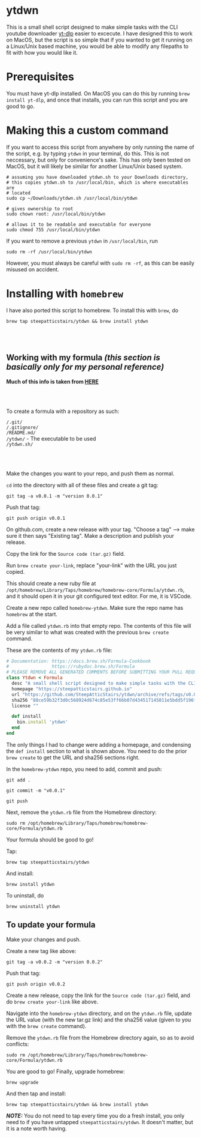 # ytdwn

This is a small shell script designed to make simple tasks with the CLI youtube downloader [yt-dlp](https://github.com/yt-dlp/yt-dlp) easier to excecute. I have designed this to work on MacOS, but the script is so simple that if you wanted to get it running on a Linux/Unix based machine, you would be able to modify any filepaths to fit with how you would like it.

# Prerequisites

You must have yt-dlp installed. On MacOS you can do this by running `brew install yt-dlp`, and once that installs, you can run this script and you are good to go.

# Making this a custom command

If you want to access this script from anywhere by only running the name of the script, e.g. by typing `ytdwn` in your terminal, do this. This is not neccessary, but only for convenience's sake. This has only been tested on MacOS, but it will likely be similar for another Linux/Unix based system.
```
# assuming you have downloaded ytdwn.sh to your Downloads directory,
# this copies ytdwn.sh to /usr/local/bin, which is where executables are
# located
sudo cp ~/Downloads/ytdwn.sh /usr/local/bin/ytdwn

# gives ownership to root
sudo chown root: /usr/local/bin/ytdwn

# allows it to be readable and executable for everyone
sudo chmod 755 /usr/local/bin/ytdwn
```

If you want to remove a previous `ytdwn` in `/usr/local/bin`, run
```
sudo rm -rf /usr/local/bin/ytdwn
```
However, you must always be careful with `sudo rm -rf`, as this can be easily misused on accident.

# Installing with `homebrew`

I have also ported this script to homebrew. To install this with `brew`, do
```
brew tap steepatticstairs/ytdwn && brew install ytdwn
```

<br></br>

## Working with my formula <i>(this section is basically only for my personal reference)</i>
<b>Much of this info is taken from [HERE](https://betterprogramming.pub/a-step-by-step-guide-to-create-homebrew-taps-from-github-repos-f33d3755ba74)</b>

<br></br>

To create a formula with a repository as such:

`/.git/` <br>
`/.gitignore/` <br>
`/README.md/` <br>
`/ytdwn/` - The executable to be used <br>
`/ytdwn.sh/` <br>

<br></br>

Make the changes you want to your repo, and push them as normal.

`cd` into the directory with all of these files and create a git tag:
```
git tag -a v0.0.1 -m "version 0.0.1"
```
Push that tag:
```
git push origin v0.0.1
```

On github.com, create a new release with your tag. "Choose a tag" --> make sure it then says "Existing tag". Make a description and publish your release.

Copy the link for the `Source code (tar.gz)` field.

Run `brew create your-link`, replace "your-link" with the URL you just copied.

This should create a new ruby file at `/opt/homebrew/Library/Taps/homebrew/homebrew-core/Formula/ytdwn.rb`, and it should open it in your git configured text editor. For me, it is VSCode.

Create a new repo called `homebrew-ytdwn`. Make sure the repo name has `homebrew` at the start.

Add a file called `ytdwn.rb` into that empty repo. The contents of this file will be very similar to what was created with the previous `brew create` command.

These are the contents of my `ytdwn.rb` file:

```ruby
# Documentation: https://docs.brew.sh/Formula-Cookbook
#                https://rubydoc.brew.sh/Formula
# PLEASE REMOVE ALL GENERATED COMMENTS BEFORE SUBMITTING YOUR PULL REQUEST!
class Ytdwn < Formula
  desc "A small shell script designed to make simple tasks with the CLI youtube downloader YT-DLP easier to excecute"
  homepage "https://steepatticstairs.github.io"
  url "https://github.com/SteepAtticStairs/ytdwn/archive/refs/tags/v0.0.1.tar.gz"
  sha256 "88ce59b32f3d0c568924d674c85e53ff66b07d434517145011e5bdd5f196f3b0"
  license ""

  def install
    bin.install 'ytdwn'
  end
end
```
The only things I had to change were adding a homepage, and condensing the `def install` section to what is shown above. You need to do the prior `brew create` to get the URL and sha256 sections right.

In the `homebrew-ytdwn` repo, you need to add, commit and push:
```
git add .

git commit -m "v0.0.1"

git push
```

Next, remove the `ytdwn.rb` file from the Homebrew directory:
```
sudo rm /opt/homebrew/Library/Taps/homebrew/homebrew-core/Formula/ytdwn.rb
```
Your formula should be good to go!

Tap:
```
brew tap steepatticstairs/ytdwn
```
And install:
```
brew install ytdwn
```

To uninstall, do
```
brew uninstall ytdwn
```

## To update your formula

Make your changes and push.

Create a new tag like above:
```
git tag -a v0.0.2 -m "version 0.0.2"
```
Push that tag:
```
git push origin v0.0.2
```

Create a new release, copy the link for the `Source code (tar.gz)` field, and do `brew create your-link` like above.

Navigate into the `homebrew-ytdwn` directory, and on the `ytdwn.rb` file, update the URL value (with the new tar.gz link) and the sha256 value (given to you with the `brew create` command).

Remove the `ytdwn.rb` file from the Homebrew directory again, so as to avoid conflicts:
```
sudo rm /opt/homebrew/Library/Taps/homebrew/homebrew-core/Formula/ytdwn.rb
```

You are good to go! Finally, upgrade homebrew:
```
brew upgrade
```
And then tap and install:
```
brew tap steepatticstairs/ytdwn && brew install ytdwn
```

<i><b>NOTE:</b></i> You do not need to tap every time you do a fresh install, you only need to if you have untapped `steepatticstairs/ytdwn`. It doesn't matter, but it is a note worth having.